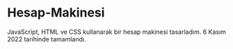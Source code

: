 # Hesap-Makinesi
JavaScript, HTML ve CSS kullanarak bir hesap makinesi tasarladım. 
6 Kasım 2022 tarihinde tamamlandı. 
